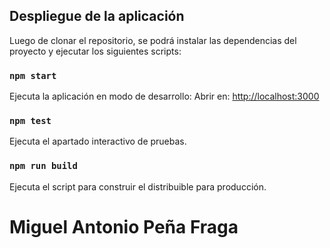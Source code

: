 ## Despliegue de la aplicación

Luego de clonar el repositorio, se podrá instalar las dependencias del proyecto y ejecutar los siguientes scripts:

### `npm start`

Ejecuta la aplicación en modo de desarrollo:
Abrir en: [http://localhost:3000](http://localhost:3000)

### `npm test`

Ejecuta el apartado interactivo de pruebas.

### `npm run build`

Ejecuta el script para construir el distribuible para producción.

# Miguel Antonio Peña Fraga